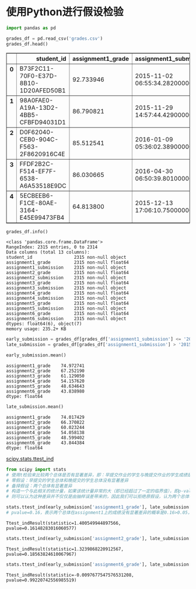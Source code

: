 
# 使用Python进行假设检验


```python
import pandas as pd
```


```python
grades_df = pd.read_csv('grades.csv')
grades_df.head()
```




<div>
<style>
    .dataframe thead tr:only-child th {
        text-align: right;
    }

    .dataframe thead th {
        text-align: left;
    }

    .dataframe tbody tr th {
        vertical-align: top;
    }
</style>
<table border="1" class="dataframe">
  <thead>
    <tr style="text-align: right;">
      <th></th>
      <th>student_id</th>
      <th>assignment1_grade</th>
      <th>assignment1_submission</th>
      <th>assignment2_grade</th>
      <th>assignment2_submission</th>
      <th>assignment3_grade</th>
      <th>assignment3_submission</th>
      <th>assignment4_grade</th>
      <th>assignment4_submission</th>
      <th>assignment5_grade</th>
      <th>assignment5_submission</th>
      <th>assignment6_grade</th>
      <th>assignment6_submission</th>
    </tr>
  </thead>
  <tbody>
    <tr>
      <th>0</th>
      <td>B73F2C11-70F0-E37D-8B10-1D20AFED50B1</td>
      <td>92.733946</td>
      <td>2015-11-02 06:55:34.282000000</td>
      <td>83.030552</td>
      <td>2015-11-09 02:22:58.938000000</td>
      <td>67.164441</td>
      <td>2015-11-12 08:58:33.998000000</td>
      <td>53.011553</td>
      <td>2015-11-16 01:21:24.663000000</td>
      <td>47.710398</td>
      <td>2015-11-20 13:24:59.692000000</td>
      <td>38.168318</td>
      <td>2015-11-22 18:31:15.934000000</td>
    </tr>
    <tr>
      <th>1</th>
      <td>98A0FAE0-A19A-13D2-4BB5-CFBFD94031D1</td>
      <td>86.790821</td>
      <td>2015-11-29 14:57:44.429000000</td>
      <td>86.290821</td>
      <td>2015-12-06 17:41:18.449000000</td>
      <td>69.772657</td>
      <td>2015-12-10 08:54:55.904000000</td>
      <td>55.098125</td>
      <td>2015-12-13 17:32:30.941000000</td>
      <td>49.588313</td>
      <td>2015-12-19 23:26:39.285000000</td>
      <td>44.629482</td>
      <td>2015-12-21 17:07:24.275000000</td>
    </tr>
    <tr>
      <th>2</th>
      <td>D0F62040-CEB0-904C-F563-2F8620916C4E</td>
      <td>85.512541</td>
      <td>2016-01-09 05:36:02.389000000</td>
      <td>85.512541</td>
      <td>2016-01-09 06:39:44.416000000</td>
      <td>68.410033</td>
      <td>2016-01-15 20:22:45.882000000</td>
      <td>54.728026</td>
      <td>2016-01-11 12:41:50.749000000</td>
      <td>49.255224</td>
      <td>2016-01-11 17:31:12.489000000</td>
      <td>44.329701</td>
      <td>2016-01-17 16:24:42.765000000</td>
    </tr>
    <tr>
      <th>3</th>
      <td>FFDF2B2C-F514-EF7F-6538-A6A53518E9DC</td>
      <td>86.030665</td>
      <td>2016-04-30 06:50:39.801000000</td>
      <td>68.824532</td>
      <td>2016-04-30 17:20:38.727000000</td>
      <td>61.942079</td>
      <td>2016-05-12 07:47:16.326000000</td>
      <td>49.553663</td>
      <td>2016-05-07 16:09:20.485000000</td>
      <td>49.553663</td>
      <td>2016-05-24 12:51:18.016000000</td>
      <td>44.598297</td>
      <td>2016-05-26 08:09:12.058000000</td>
    </tr>
    <tr>
      <th>4</th>
      <td>5ECBEEB6-F1CE-80AE-3164-E45E99473FB4</td>
      <td>64.813800</td>
      <td>2015-12-13 17:06:10.750000000</td>
      <td>51.491040</td>
      <td>2015-12-14 12:25:12.056000000</td>
      <td>41.932832</td>
      <td>2015-12-29 14:25:22.594000000</td>
      <td>36.929549</td>
      <td>2015-12-28 01:29:55.901000000</td>
      <td>33.236594</td>
      <td>2015-12-29 14:46:06.628000000</td>
      <td>33.236594</td>
      <td>2016-01-05 01:06:59.546000000</td>
    </tr>
  </tbody>
</table>
</div>




```python
grades_df.info()
```

    <class 'pandas.core.frame.DataFrame'>
    RangeIndex: 2315 entries, 0 to 2314
    Data columns (total 13 columns):
    student_id                2315 non-null object
    assignment1_grade         2315 non-null float64
    assignment1_submission    2315 non-null object
    assignment2_grade         2315 non-null float64
    assignment2_submission    2315 non-null object
    assignment3_grade         2315 non-null float64
    assignment3_submission    2315 non-null object
    assignment4_grade         2315 non-null float64
    assignment4_submission    2315 non-null object
    assignment5_grade         2315 non-null float64
    assignment5_submission    2315 non-null object
    assignment6_grade         2315 non-null float64
    assignment6_submission    2315 non-null object
    dtypes: float64(6), object(7)
    memory usage: 235.2+ KB
    


```python
early_submission = grades_df[grades_df['assignment1_submission'] <= '2015-12-31']
late_submission = grades_df[grades_df['assignment1_submission'] > '2015-12-31']
```


```python
early_submission.mean()
```




    assignment1_grade    74.972741
    assignment2_grade    67.252190
    assignment3_grade    61.129050
    assignment4_grade    54.157620
    assignment5_grade    48.634643
    assignment6_grade    43.838980
    dtype: float64




```python
late_submission.mean()
```




    assignment1_grade    74.017429
    assignment2_grade    66.370822
    assignment3_grade    60.023244
    assignment4_grade    54.058138
    assignment5_grade    48.599402
    assignment6_grade    43.844384
    dtype: float64



[scipy.stats.ttest_ind](https://docs.scipy.org/doc/scipy/reference/generated/scipy.stats.ttest_ind.html)


```python
from scipy import stats
# 使用t检验来比较两个总体是否有显著差异，即：早提交作业的学生与晚提交作业的学生成绩是否有显著差异
# 零假设：早提交的学生总体和晚提交的学生总体没有显著差异
# 备择假设：两个总体有显著差异
# 构造一个与此相关的统计量，如果该统计量非常的大（即已经超过了一定的临界值），即p-value>alpha
# 则可以认为这种差异并不仅仅是由抽样误差带来的，因此我们可以拒绝原假设，认为两个总体有显著差异。
```


```python
stats.ttest_ind(early_submission['assignment1_grade'], late_submission['assignment1_grade'])
# pvalue=0.16，表示两个总体在assignment1上的成绩没有显著差异的概率是0.16>0.05，小概率事件没有发生，不能拒绝原假设
```




    Ttest_indResult(statistic=1.400549944897566, pvalue=0.16148283016060577)




```python
stats.ttest_ind(early_submission['assignment2_grade'], late_submission['assignment2_grade'])
```




    Ttest_indResult(statistic=1.3239868220912567, pvalue=0.18563824610067967)




```python
stats.ttest_ind(early_submission['assignment6_grade'], late_submission['assignment6_grade'])
```




    Ttest_indResult(statistic=-0.0097677547576531208, pvalue=0.99220742556985519)




```python

```


```python

```
